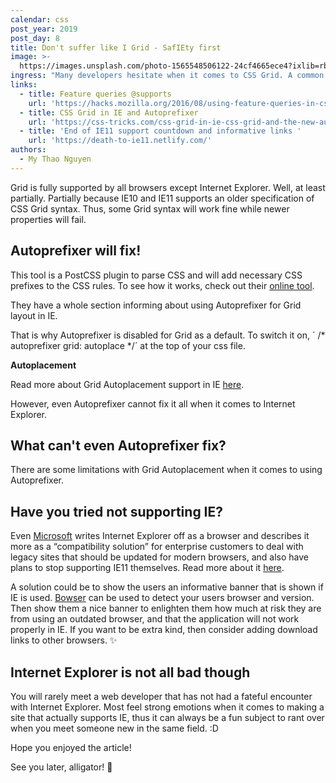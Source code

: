 ```yaml
---
calendar: css
post_year: 2019
post_day: 8
title: Don't suffer like I Grid - SafIEty first
image: >-
  https://images.unsplash.com/photo-1565548506122-24cf4665ece4?ixlib=rb-1.2.1&ixid=eyJhcHBfaWQiOjEyMDd9&auto=format&fit=crop&w=2110&q=80
ingress: "Many developers hesitate when it comes to CSS Grid. A common argument against it is that it's not supported by all browsers, but that is not true! \U0001F624"
links:
  - title: Feature queries @supports
    url: 'https://hacks.mozilla.org/2016/08/using-feature-queries-in-css/ '
  - title: CSS Grid in IE and Autoprefixer
    url: 'https://css-tricks.com/css-grid-in-ie-css-grid-and-the-new-autoprefixer/ '
  - title: 'End of IE11 support countdown and informative links '
    url: 'https://death-to-ie11.netlify.com/'
authors:
  - My Thao Nguyen
---
```

Grid is fully supported by all browsers except Internet Explorer.  Well, at least partially. Partially because IE10 and IE11 supports an older specification of CSS Grid syntax. Thus, some Grid syntax will work fine while newer properties will fail.

## Autoprefixer will fix! 

This tool is a PostCSS plugin to parse CSS and will add necessary CSS prefixes to the CSS rules. To see how it works, check out their [online tool](https://autoprefixer.github.io/).

They have a whole section informing about using Autoprefixer for Grid layout in IE. 

That is why Autoprefixer is disabled for Grid as a default. To switch it on, ´ /\* autoprefixer grid: autoplace \*/´ at the top of your css file. 

**Autoplacement**

Read more about Grid Autoplacement support in IE [here](https://github.com/postcss/autoprefixer#grid-autoplacement-support-in-ie).

However, even Autoprefixer cannot fix it all when it comes to Internet Explorer. 

## What can't even Autoprefixer fix?

There are some limitations with Grid Autoplacement when it comes to using Autoprefixer. 

## Have you tried not supporting IE? 

Even [Microsoft](https://techcommunity.microsoft.com/t5/Windows-IT-Pro-Blog/The-perils-of-using-Internet-Explorer-as-your-default-browser/ba-p/331732) writes Internet Explorer off as a browser and describes it more as a “compatibility solution”  for enterprise customers to deal with legacy sites that should be updated for modern browsers, and also have plans to stop supporting IE11 themselves. Read more about it [here](https://www.microsoft.com/en-ca/windowsforbusiness/end-of-ie-support).  

A solution could be to show the users an informative banner that is shown if IE is used. [Bowser](https://github.com/lancedikson/bowser) can be used to detect your users browser and version. Then show them a nice banner to enlighten them how much at risk they are from using an outdated browser, and that the application will not work properly in IE. If you want to be extra kind, then consider adding download links to other browsers. ✨

## Internet Explorer is not all bad though 

You will rarely meet a web developer that has not had a fateful encounter with Internet Explorer. Most feel strong emotions when it comes to making a site that actually supports IE, thus it can always be a fun subject to rant over when you meet someone new in the same field. :D 

Hope you enjoyed the article! 

See you later, alligator! 🐊
